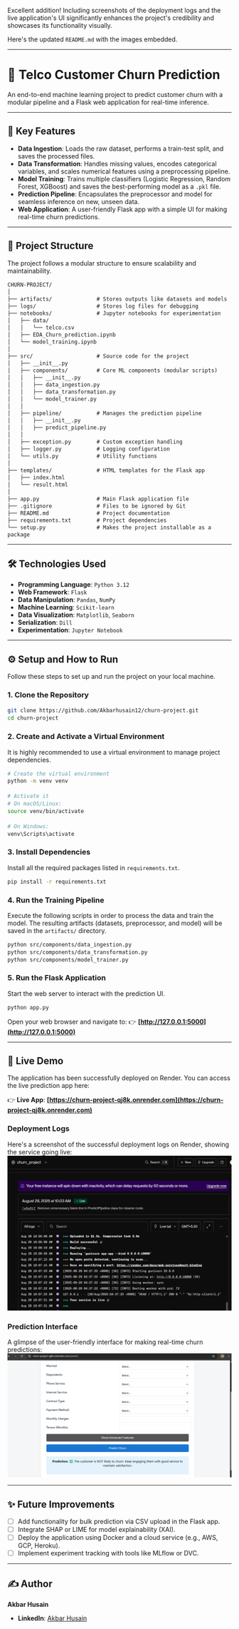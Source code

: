 Excellent addition\! Including screenshots of the deployment logs and the live application's UI significantly enhances the project's credibility and showcases its functionality visually.

Here's the updated `README.md` with the images embedded.

-----

# 📌 Telco Customer Churn Prediction

An end-to-end machine learning project to predict customer churn with a modular pipeline and a Flask web application for real-time inference.

-----

## 🚀 Key Features

  - **Data Ingestion**: Loads the raw dataset, performs a train-test split, and saves the processed files.
  - **Data Transformation**: Handles missing values, encodes categorical variables, and scales numerical features using a preprocessing pipeline.
  - **Model Training**: Trains multiple classifiers (Logistic Regression, Random Forest, XGBoost) and saves the best-performing model as a `.pkl` file.
  - **Prediction Pipeline**: Encapsulates the preprocessor and model for seamless inference on new, unseen data.
  - **Web Application**: A user-friendly Flask app with a simple UI for making real-time churn predictions.

-----

## 📂 Project Structure

The project follows a modular structure to ensure scalability and maintainability.

```
CHURN-PROJECT/
│
├── artifacts/              # Stores outputs like datasets and models
├── logs/                   # Stores log files for debugging
├── notebooks/              # Jupyter notebooks for experimentation
│   ├── data/
│   │   └── telco.csv
│   ├── EDA_Churn_prediction.ipynb
│   └── model_training.ipynb
│
├── src/                    # Source code for the project
│   ├── __init__.py
│   ├── components/         # Core ML components (modular scripts)
│   │   ├── __init__.py
│   │   ├── data_ingestion.py
│   │   ├── data_transformation.py
│   │   └── model_trainer.py
│   │
│   ├── pipeline/           # Manages the prediction pipeline
│   │   ├── __init__.py
│   │   ├── predict_pipeline.py
│   │
│   ├── exception.py        # Custom exception handling
│   ├── logger.py           # Logging configuration
│   └── utils.py            # Utility functions
│
├── templates/              # HTML templates for the Flask app
│   ├── index.html
│   └── result.html
│
├── app.py                  # Main Flask application file
├── .gitignore              # Files to be ignored by Git
├── README.md               # Project documentation
├── requirements.txt        # Project dependencies
└── setup.py                # Makes the project installable as a package
```

-----

## 🛠️ Technologies Used

  - **Programming Language**: `Python 3.12`
  - **Web Framework**: `Flask`
  - **Data Manipulation**: `Pandas`, `NumPy`
  - **Machine Learning**: `Scikit-learn`
  - **Data Visualization**: `Matplotlib`, `Seaborn`
  - **Serialization**: `Dill`
  - **Experimentation**: `Jupyter Notebook`

-----

## ⚙️ Setup and How to Run

Follow these steps to set up and run the project on your local machine.

### 1\. Clone the Repository

```bash
git clone https://github.com/Akbarhusain12/churn-project.git
cd churn-project
```

### 2\. Create and Activate a Virtual Environment

It is highly recommended to use a virtual environment to manage project dependencies.

```bash
# Create the virtual environment
python -m venv venv

# Activate it
# On macOS/Linux:
source venv/bin/activate

# On Windows:
venv\Scripts\activate
```

### 3\. Install Dependencies

Install all the required packages listed in `requirements.txt`.

```bash
pip install -r requirements.txt
```

### 4\. Run the Training Pipeline

Execute the following scripts in order to process the data and train the model. The resulting artifacts (datasets, preprocessor, and model) will be saved in the `artifacts/` directory.

```bash
python src/components/data_ingestion.py
python src/components/data_transformation.py
python src/components/model_trainer.py
```

### 5\. Run the Flask Application

Start the web server to interact with the prediction UI.

```bash
python app.py
```

Open your web browser and navigate to: 👉 **[http://127.0.0.1:5000](http://127.0.0.1:5000)**

-----

## 🚀 Live Demo

The application has been successfully deployed on Render. You can access the live prediction app here:

👉 **Live App**: **[https://churn-project-qj8k.onrender.com](https://churn-project-qj8k.onrender.com)**

### Deployment Logs

Here's a screenshot of the successful deployment logs on Render, showing the service going live:
![Error](image.png)

### Prediction Interface

A glimpse of the user-friendly interface for making real-time churn predictions:
![Error](image-1.png)

-----

## ✨ Future Improvements

  - [ ] Add functionality for bulk prediction via CSV upload in the Flask app.
  - [ ] Integrate SHAP or LIME for model explainability (XAI).
  - [ ] Deploy the application using Docker and a cloud service (e.g., AWS, GCP, Heroku).
  - [ ] Implement experiment tracking with tools like MLflow or DVC.

-----

## ✍️ Author

**Akbar Husain**

  - **LinkedIn**: [Akbar Husain](https://www.linkedin.com/in/akbar-kadiwala/)